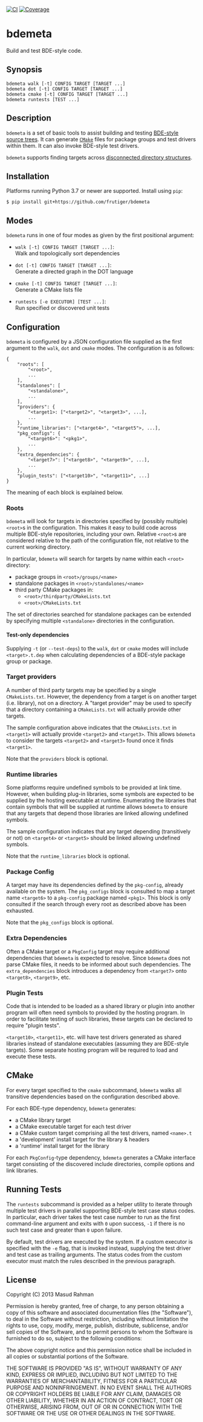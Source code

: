 [![CI](https://github.com/frutiger/bdemeta/workflows/CI/badge.svg)](https://github.com/frutiger/bdemeta/actions?query=workflow%3ACI)
[![Coverage](https://codecov.io/gh/frutiger/bdemeta/branch/master/graph/badge.svg)](https://codecov.io/gh/frutiger/bdemeta)

# bdemeta

Build and test BDE-style code.

## Synopsis

`bdemeta walk [-t] CONFIG TARGET [TARGET ...]`<br/>
`bdemeta dot [-t] CONFIG TARGET [TARGET ...]`<br/>
`bdemeta cmake [-t] CONFIG TARGET [TARGET ...]`<br/>
`bdemeta runtests [TEST ...]`

## Description

`bdemeta` is a set of basic tools to assist building and testing [BDE-style
source trees](https://github.com/bloomberg/bde).  It can generate
[`CMake`](https://cmake.org) files for package groups and test drivers within
them.  It can also invoke BDE-style test drivers.

`bdemeta` supports finding targets across [disconnected directory
structures](#roots).

## Installation

Platforms running Python 3.7 or newer are supported.  Install using `pip`:

    $ pip install git+https://github.com/frutiger/bdemeta

## Modes

`bdemeta` runs in one of four modes as given by the first positional argument:

  * `walk [-t] CONFIG TARGET [TARGET ...]`:<br/>
    Walk and topologically sort dependencies

  * `dot [-t] CONFIG TARGET [TARGET ...]`:<br/>
    Generate a directed graph in the DOT language

  * `cmake [-t] CONFIG TARGET [TARGET ...]`:<br/>
    Generate a CMake lists file

  * `runtests [-e EXECUTOR] [TEST ...]`:<br/>
    Run specified or discovered unit tests

## Configuration

`bdemeta` is configured by a JSON configuration file supplied as the first
argument to the `walk`, `dot` and `cmake` modes.  The configuration is as
follows:

    {
        "roots": [
            "<root>",
            ...
        ],
        "standalones": [
            "<standalone>",
            ...
        ],
        "providers": {
            "<target1>: ["<target2>", "<target3>", ...],
            ...
        },
        "runtime_libraries": ["<target4>", "<target5">, ...],
        "pkg_configs": {
            "<target6>": "<pkg1>",
            ...
        },
        "extra_dependencies": {
            "<target7>": ["<target8>", "<target9>", ...],
            ...
        },
        "plugin_tests": ["<target10>", "<target11>", ...]
    }

The meaning of each block is explained below.

### Roots

`bdemeta` will look for targets in directories specified by (possibly multiple)
`<root>`s in the configuration.  This makes it easy to build code across
multiple BDE-style repositories, including your own.  Relative `<root>`s are
considered relative to the path of the configuration file, not relative to the
current working directory.

In particular, `bdemeta` will search for targets by name within each `<root>`
directory:

  * package groups in `<root>/groups/<name>`
  * standalone packages in `<root>/standalones/<name>`
  * third party CMake packages in:
      * `<root>/thirdparty/CMakeLists.txt`
      * `<root>/CMakeLists.txt`

The set of directories searched for standalone packages can be extended by
specifying multiple `<standalone>` directories in the configuration.

#### Test-only dependencies

Supplying `-t` (or `--test-deps`) to the `walk`, `dot` or `cmake` modes will
include `<target>.t.dep` when calculating dependencies of a BDE-style package
group or package.

### Target providers

A number of third party targets may be specified by a single `CMakeLists.txt`.
However, the dependency from a target is on another target (i.e. library), not
on a directory.  A "target provider" may be used to specify that a directory
containing a `CMakeLists.txt` will actually provide other targets.

The sample configuration above indicates that the `CMakeLists.txt` in
`<target1>` will actually provide `<target2>` and `<target3>`.  This allows
`bdemeta` to consider the targets `<target2>` and `<target3>` found once it
finds `<target1>`.

Note that the `providers` block is optional.

### Runtime libraries

Some platforms require undefined symbols to be provided at link time.  However,
when building plug-in libraries, some symbols are expected to be supplied by
the hosting executable at runtime.  Enumerating the libraries that contain
symbols that will be supplied at runtime allows `bdemeta` to ensure that any
targets that depend those libraries are linked allowing undefined symbols.

The sample configuration indicates that any target depending (transitively or
not) on `<target4>` or `<target5>` should be linked allowing undefined symbols.

Note that the `runtime_libraries` block is optional.

### Package Config

A target may have its dependencies defined by the `pkg-config`, already
available on the system.  The `pkg_configs` block is consulted to map a target
name `<target6>` to a `pkg-config` package named `<pkg1>`.  This block
is only consulted if the search through every root as described above has been
exhausted.

Note that the `pkg_configs` block is optional.

### Extra Dependencies

Often a CMake target or a `PkgConfig` target may require additional
dependencies that `bdemeta` is expected to resolve.  Since `bdemeta` does not
parse CMake files, it needs to be informed about such dependencies.  The
`extra_dependencies` block introduces a dependency from `<target7>` onto
`<target8>`, `<target9>`, etc.

### Plugin Tests

Code that is intended to be loaded as a shared library or plugin into another
program will often need symbols to provided by the hosting program.  In order
to facilitate testing of such libraries, these targets can be declared to
require "plugin tests".

`<target10>`, `<target11>`, etc. will have test drivers generated as shared
libraries instead of standalone executables (assuming they are BDE-style
targets).  Some separate hosting program will be required to load and execute
these tests.

## CMake

For every target specified to the `cmake` subcommand, `bdemeta` walks all
transitive dependencies based on the configuration described above.

For each BDE-type dependency, `bdemeta` generates:

  * a CMake library target
  * a CMake executable target for each test driver
  * a CMake custom target comprising all the test drivers, named `<name>.t`
  * a 'development' install target for the library & headers
  * a 'runtime' install target for the library

For each `PkgConfig`-type dependency, `bdemeta` generates a CMake interface
target consisting of the discovered include directories, compile options and
link libraries.

## Running Tests

The `runtests` subcommand is provided as a helper utility to iterate through
multiple test drivers in parallel supporting BDE-style test case status codes.
In particular, each driver takes the test case number to run as the first
command-line argument and exits with `0` upon success, `-1` if there is no such
test case and greater than `0` upon failure.

By default, test drivers are executed by the system.  If a custom
executor is specified with the `-e` flag, that is invoked instead, supplying
the test driver and test case as trailing arguments.  The status codes from the
custom executor must match the rules described in the previous paragraph.

## License

Copyright (C) 2013 Masud Rahman

Permission is hereby granted, free of charge, to any person obtaining a copy of
this software and associated documentation files (the "Software"), to deal in
the Software without restriction, including without limitation the rights to
use, copy, modify, merge, publish, distribute, sublicense, and/or sell copies
of the Software, and to permit persons to whom the Software is furnished to do
so, subject to the following conditions:

The above copyright notice and this permission notice shall be included in all
copies or substantial portions of the Software.

THE SOFTWARE IS PROVIDED "AS IS", WITHOUT WARRANTY OF ANY KIND, EXPRESS OR
IMPLIED, INCLUDING BUT NOT LIMITED TO THE WARRANTIES OF MERCHANTABILITY,
FITNESS FOR A PARTICULAR PURPOSE AND NONINFRINGEMENT. IN NO EVENT SHALL THE
AUTHORS OR COPYRIGHT HOLDERS BE LIABLE FOR ANY CLAIM, DAMAGES OR OTHER
LIABILITY, WHETHER IN AN ACTION OF CONTRACT, TORT OR OTHERWISE, ARISING FROM,
OUT OF OR IN CONNECTION WITH THE SOFTWARE OR THE USE OR OTHER DEALINGS IN THE
SOFTWARE.

